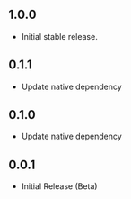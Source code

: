 ## 1.0.0

- Initial stable release.

## 0.1.1

- Update native dependency

## 0.1.0

- Update native dependency

## 0.0.1

- Initial Release (Beta)
